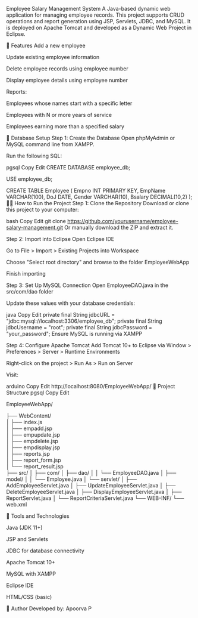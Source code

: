 Employee Salary Management System
A Java-based dynamic web application for managing employee records. This project supports CRUD operations and report generation using JSP, Servlets, JDBC, and MySQL. It is deployed on Apache Tomcat and developed as a Dynamic Web Project in Eclipse.

📌 Features
Add a new employee

Update existing employee information

Delete employee records using employee number

Display employee details using employee number

Reports:

Employees whose names start with a specific letter

Employees with N or more years of service

Employees earning more than a specified salary

🧮 Database Setup
Step 1: Create the Database
Open phpMyAdmin or MySQL command line from XAMPP.

Run the following SQL:

pgsql
Copy
Edit
CREATE DATABASE employee_db;

USE employee_db;

CREATE TABLE Employee (
  Empno INT PRIMARY KEY,
  EmpName VARCHAR(100),
  DoJ DATE,
  Gender VARCHAR(10),
  Bsalary DECIMAL(10,2)
);
🧑‍💻 How to Run the Project
Step 1: Clone the Repository
Download or clone this project to your computer:

bash
Copy
Edit
git clone https://github.com/yourusername/employee-salary-management.git
Or manually download the ZIP and extract it.

Step 2: Import into Eclipse
Open Eclipse IDE

Go to File > Import > Existing Projects into Workspace

Choose "Select root directory" and browse to the folder EmployeeWebApp

Finish importing

Step 3: Set Up MySQL Connection
Open EmployeeDAO.java in the src/com/dao folder

Update these values with your database credentials:

java
Copy
Edit
private final String jdbcURL = "jdbc:mysql://localhost:3306/employee_db";
private final String jdbcUsername = "root";
private final String jdbcPassword = "your_password";
Ensure MySQL is running via XAMPP

Step 4: Configure Apache Tomcat
Add Tomcat 10+ to Eclipse via Window > Preferences > Server > Runtime Environments

Right-click on the project > Run As > Run on Server

Visit:

arduino
Copy
Edit
http://localhost:8080/EmployeeWebApp/
📁 Project Structure
pgsql
Copy
Edit

EmployeeWebApp/

├── WebContent/    
│   ├── index.js   
│   ├── empadd.jsp     
│   ├── empupdate.jsp  
│   ├── empdelete.jsp  
│   ├── empdisplay.jsp  
│   ├── reports.jsp  
│   ├── report_form.jsp  
│   └── report_result.jsp  
├── src/
│   ├── com/
│   ├── dao/
│   │   └── EmployeeDAO.java
│   ├── model/
│   │   └── Employee.java
│   └── servlet/
│       ├── AddEmployeeServlet.java
│       ├── UpdateEmployeeServlet.java
│       ├── DeleteEmployeeServlet.java
│       ├── DisplayEmployeeServlet.java
│       ├── ReportServlet.java
│       └── ReportCriteriaServlet.java
└── WEB-INF/
    └── web.xml
    
🧪 Tools and Technologies

Java (JDK 11+)

JSP and Servlets

JDBC for database connectivity

Apache Tomcat 10+

MySQL with XAMPP

Eclipse IDE

HTML/CSS (basic)

🙌 Author
Developed by: Apoorva P

